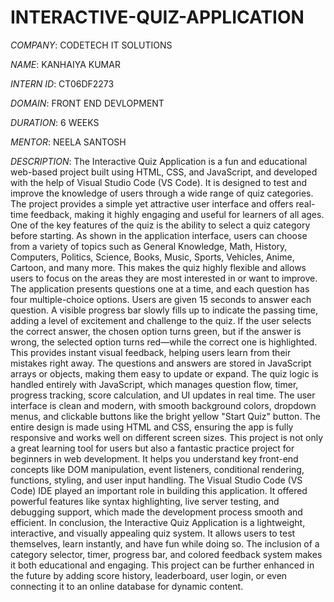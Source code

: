 # INTERACTIVE-QUIZ-APPLICATION

*COMPANY*: CODETECH IT SOLUTIONS

*NAME*: KANHAIYA KUMAR

*INTERN ID*: CT06DF2273

*DOMAIN*: FRONT END DEVLOPMENT

*DURATION*: 6 WEEKS

*MENTOR*: NEELA SANTOSH

*DESCRIPTION*: 
The Interactive Quiz Application is a fun and educational web-based project built using HTML, CSS, and JavaScript, and developed with the help of Visual Studio Code (VS Code). It is designed to test and improve the knowledge of users through a wide range of quiz categories. The project provides a simple yet attractive user interface and offers real-time feedback, making it highly engaging and useful for learners of all ages.
One of the key features of the quiz is the ability to select a quiz category before starting. As shown in the application interface, users can choose from a variety of topics such as General Knowledge, Math, History, Computers, Politics, Science, Books, Music, Sports, Vehicles, Anime, Cartoon, and many more. This makes the quiz highly flexible and allows users to focus on the areas they are most interested in or want to improve.
The application presents questions one at a time, and each question has four multiple-choice options. Users are given 15 seconds to answer each question. A visible progress bar slowly fills up to indicate the passing time, adding a level of excitement and challenge to the quiz. If the user selects the correct answer, the chosen option turns green, but if the answer is wrong, the selected option turns red—while the correct one is highlighted. This provides instant visual feedback, helping users learn from their mistakes right away.
The questions and answers are stored in JavaScript arrays or objects, making them easy to update or expand. The quiz logic is handled entirely with JavaScript, which manages question flow, timer, progress tracking, score calculation, and UI updates in real time.
The user interface is clean and modern, with smooth background colors, dropdown menus, and clickable buttons like the bright yellow "Start Quiz" button. The entire design is made using HTML and CSS, ensuring the app is fully responsive and works well on different screen sizes.
This project is not only a great learning tool for users but also a fantastic practice project for beginners in web development. It helps you understand key front-end concepts like DOM manipulation, event listeners, conditional rendering, functions, styling, and user input handling.
The Visual Studio Code (VS Code) IDE played an important role in building this application. It offered powerful features like syntax highlighting, live server testing, and debugging support, which made the development process smooth and efficient.
In conclusion, the Interactive Quiz Application is a lightweight, interactive, and visually appealing quiz system. It allows users to test themselves, learn instantly, and have fun while doing so. The inclusion of a category selector, timer, progress bar, and colored feedback system makes it both educational and engaging. This project can be further enhanced in the future by adding score history, leaderboard, user login, or even connecting it to an online database for dynamic content.
